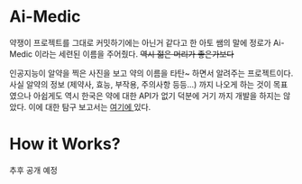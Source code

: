 # Ai-Medic
약쟁이 프로젝트를 그대로 커밋하기에는 아닌거 같다고 한 아토 쌤의 말에 정로가 Ai-Medic 이라는 세련된 이름을 주어줬다. ~~역시 젊은 머리가 좋은가보다~~ </br>

인공지능이 알약을 찍은 사진을 보고 약의 이름을 타탄~ 하면서 알려주는 프로젝트이다. 사실 알약의 정보 (제약사, 효능, 부작용, 주의사항 등등...) 까지 나오게 하는 것이 목표였으나 아쉽게도 역시 한국은 약에 대한 API가 없기 덕분에 거기 까지 개발을 하지는 않았다. 
이에 대한 탐구 보고서는 <a href="https://docs.google.com/document/d/14yG68THHNvSeLGnVcI02y36Z87__uRbU0qtobdZ4hVQ/edit?usp=sharing"> 여기에 </a> 있다. </br>

# How it Works?
추후 공개 예정
